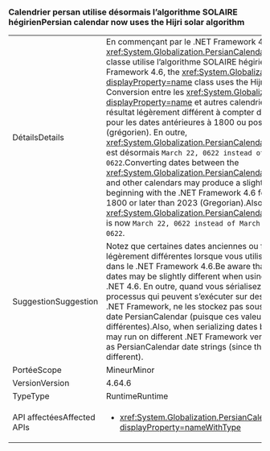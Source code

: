 ### <a name="persian-calendar-now-uses-the-hijri-solar-algorithm"></a><span data-ttu-id="1e327-101">Calendrier persan utilise désormais l’algorithme SOLAIRE hégirien</span><span class="sxs-lookup"><span data-stu-id="1e327-101">Persian calendar now uses the Hijri solar algorithm</span></span>

|   |   |
|---|---|
|<span data-ttu-id="1e327-102">Détails</span><span class="sxs-lookup"><span data-stu-id="1e327-102">Details</span></span>|<span data-ttu-id="1e327-103">En commençant par le .NET Framework 4.6, la <xref:System.Globalization.PersianCalendar?displayProperty=name> classe utilise l’algorithme SOLAIRE hégirien.</span><span class="sxs-lookup"><span data-stu-id="1e327-103">Starting with the .NET Framework 4.6, the <xref:System.Globalization.PersianCalendar?displayProperty=name> class uses the Hijri solar algorithm.</span></span> <span data-ttu-id="1e327-104">Conversion entre les <xref:System.Globalization.PersianCalendar?displayProperty=name> et autres calendriers peuvent produire un résultat légèrement différent à compter de .NET Framework 4.6 pour les dates antérieures à 1800 ou postérieur à 2023 (grégorien). En outre, <xref:System.Globalization.PersianCalendar.MinSupportedDateTime> est désormais <code>March 22, 0622 instead of March 21, 0622</code>.</span><span class="sxs-lookup"><span data-stu-id="1e327-104">Converting dates between the <xref:System.Globalization.PersianCalendar?displayProperty=name> and other calendars may produce a slightly different result beginning with the .NET Framework 4.6 for dates earlier than 1800 or later than 2023 (Gregorian).Also, <xref:System.Globalization.PersianCalendar.MinSupportedDateTime> is now <code>March 22, 0622 instead of March 21, 0622</code>.</span></span>|
|<span data-ttu-id="1e327-105">Suggestion</span><span class="sxs-lookup"><span data-stu-id="1e327-105">Suggestion</span></span>|<span data-ttu-id="1e327-106">Notez que certaines dates anciennes ou futures peuvent être légèrement différentes lorsque vous utilisez le calendrier persan dans le .NET Framework 4.6.</span><span class="sxs-lookup"><span data-stu-id="1e327-106">Be aware that some early or late dates may be slightly different when using the PersianCalendar in .NET 4.6.</span></span> <span data-ttu-id="1e327-107">En outre, quand vous sérialisez des dates dans plusieurs processus qui peuvent s’exécuter sur des versions différentes du .NET Framework, ne les stockez pas sous forme de chaînes de date PersianCalendar (puisque ces valeurs peuvent être différentes).</span><span class="sxs-lookup"><span data-stu-id="1e327-107">Also, when serializing dates between processes which may run on different .NET Framework versions, do not store them as PersianCalendar date strings (since those values may be different).</span></span>|
|<span data-ttu-id="1e327-108">Portée</span><span class="sxs-lookup"><span data-stu-id="1e327-108">Scope</span></span>|<span data-ttu-id="1e327-109">Mineur</span><span class="sxs-lookup"><span data-stu-id="1e327-109">Minor</span></span>|
|<span data-ttu-id="1e327-110">Version</span><span class="sxs-lookup"><span data-stu-id="1e327-110">Version</span></span>|<span data-ttu-id="1e327-111">4.6</span><span class="sxs-lookup"><span data-stu-id="1e327-111">4.6</span></span>|
|<span data-ttu-id="1e327-112">Type</span><span class="sxs-lookup"><span data-stu-id="1e327-112">Type</span></span>|<span data-ttu-id="1e327-113">Runtime</span><span class="sxs-lookup"><span data-stu-id="1e327-113">Runtime</span></span>|
|<span data-ttu-id="1e327-114">API affectées</span><span class="sxs-lookup"><span data-stu-id="1e327-114">Affected APIs</span></span>|<ul><li><xref:System.Globalization.PersianCalendar?displayProperty=nameWithType></li></ul>|

